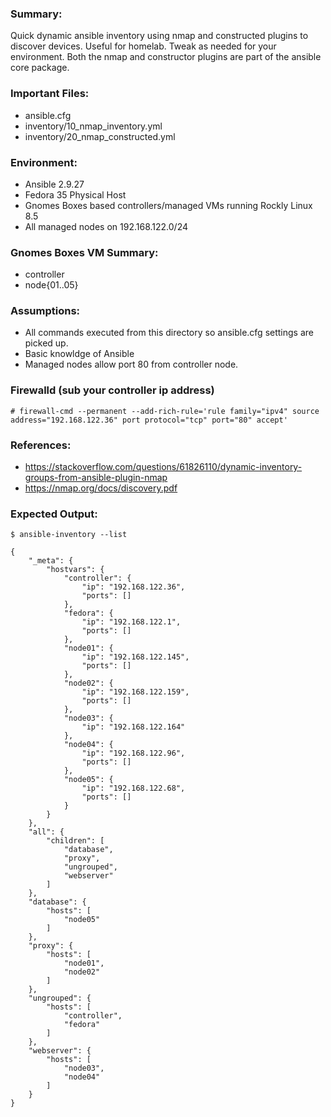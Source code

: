 ### Summary:

Quick dynamic ansible inventory using nmap and constructed plugins to discover devices. Useful for homelab.  Tweak as needed for your environment. Both the nmap and constructor plugins are part of the ansible core package.  

### Important Files:
* ansible.cfg
* inventory/10_nmap_inventory.yml
* inventory/20_nmap_constructed.yml

### Environment:

* Ansible 2.9.27
* Fedora 35 Physical Host
* Gnomes Boxes based controllers/managed VMs running Rockly Linux 8.5
* All managed nodes on 192.168.122.0/24

### Gnomes Boxes VM Summary:
* controller
* node{01..05}

### Assumptions:
* All commands executed from this directory so ansible.cfg settings are picked up. 
* Basic knowldge of Ansible
* Managed nodes allow port 80 from controller node.  

### Firewalld (sub your controller ip address)
```
# firewall-cmd --permanent --add-rich-rule='rule family="ipv4" source address="192.168.122.36" port protocol="tcp" port="80" accept'
```
### References:
* https://stackoverflow.com/questions/61826110/dynamic-inventory-groups-from-ansible-plugin-nmap
* https://nmap.org/docs/discovery.pdf

### Expected Output:
```
$ ansible-inventory --list

{
    "_meta": {
        "hostvars": {
            "controller": {
                "ip": "192.168.122.36",
                "ports": []
            },
            "fedora": {
                "ip": "192.168.122.1",
                "ports": []
            },
            "node01": {
                "ip": "192.168.122.145",
                "ports": []
            },
            "node02": {
                "ip": "192.168.122.159",
                "ports": []
            },
            "node03": {
                "ip": "192.168.122.164"
            },
            "node04": {
                "ip": "192.168.122.96",
                "ports": []
            },
            "node05": {
                "ip": "192.168.122.68",
                "ports": []
            }
        }
    },
    "all": {
        "children": [
            "database",
            "proxy",
            "ungrouped",
            "webserver"
        ]
    },
    "database": {
        "hosts": [
            "node05"
        ]
    },
    "proxy": {
        "hosts": [
            "node01",
            "node02"
        ]
    },
    "ungrouped": {
        "hosts": [
            "controller",
            "fedora"
        ]
    },
    "webserver": {
        "hosts": [
            "node03",
            "node04"
        ]
    }
}
```


